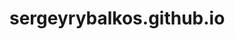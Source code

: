 # sergeyrybalkos.github.io<!DOCTYPE html>
<html>
    <head>
        <meta charset="utf-8">
        <title>Резюме Рыбалко Сергея</title>
        <style type="text/css">
        
body {
  font: 12pt sans-serif;
}

td {
  vertical-align:top;
}

.header {
  height:40px;
  padding-top:16px;
  background-color:darkslategray;
  text-align: center;
  color: white;
  font-size: 16pt;
}

.left {
  width:200px;
  background: linear-gradient(to left,gray,black)
}

.text {
  color: darkblue;
  border-bottom: 2px solid lightblue;
  padding: 10px;
  margin: 10px;
}

.text h3 {
  font-weight:bold;
  margin-bottom:0.4em;
  margin-top:0.4em
 }
 
.text2 {
  margin-top:30px;
  color: white;
  border-bottom: 2px solid yellow;
  font-size: 20pt;
  padding-bottom:3px;
}

.text2 div {margin-top:10px}

.text3 {
  margin-top:30px;
  margin-bottom:20px;
  color: white;
  text-decoration: underline;
  font-size: 14pt;
  text-align: center;
}

.textILove {
  color: white;
  padding:1px 20px;
  font-size: 10pt;
  text-align: center;
  margin:4px;
  border-radius:5px;
}

.blue {background-color:blue;}
.green {background-color:green;}    
        
        </style>
    </head>
    <body>
        <div style="border:4px solid darkgrey;width:560px;margin:0 auto;">
          <div class="header">
            Circulumn vitae
          </div>

          <table border=0 frame="void" cellpadding="10px" cellspacing="0" width="100%">
          <tr>
            <td class="left">
                <div style="text-align:center;">
                  <img src="cat.jpg"
                  style="width:50%;
                    border-radius:40px;
                    border:4px solid gray;
                  " />
                </div>
                <div class="text2">
                  <div>Сергей</div>
                  <div>Рыбалко</div>
                </div>
                <div>
                  <div class="text3">Люблю</div>
                  <div class="textILove" style="width:50%;background-color:orange;">Сметану</div>
                  <div class="textILove" style="width:30%;background-color:blue;">Молоко</div>
                  <div class="textILove" style="width:70%;background-color:green;">Пивасик</div>
                  <div class="text3">Контакты</div>
                  <ul style="color:white;font-weight:bolder;">
                    <li><a href="https://fb.com">Facebook</a></li>
                    <li><a href="https://plus.google.com/people">Google+</a></li>
                    <li><a href="https://twitter.com/">Twitter</a></li>
                  </ul>
                </div>
            </td>
            <td>
              <div class="text">
                <h3>Дата рождения:</h3>
                <span>13 мая 1984г</span>
                <h3>Место рождения:</h3>
                <span>В тайне от родителей</span>  
              </div>
              <div class="text">
                <h3>Soft skills:</h3>
                <ul>
                <li>Photoshop</li>
                <li>Chrome</li>
                <li>Office</li>
                </ul>  
              </div>
              <div class="text">
                <h3>О себе:</h3>
                <ul>
                  <li>Не курю</li>
                  <li>Бегаю</li>
                </ul>
              </div>
            </td>
          </tr>
          </table>
        </div>
    </body>
</html>
